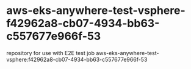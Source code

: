 # aws-eks-anywhere-test-vsphere-f42962a8-cb07-4934-bb63-c557677e966f-53
repository for use with E2E test job aws-eks-anywhere-test-vsphere:f42962a8-cb07-4934-bb63-c557677e966f-53
